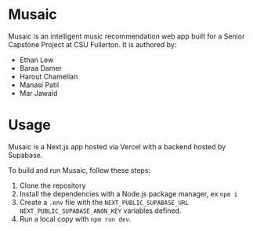 # Musaic

Musaic is an intelligent music recommendation web app built for a Senior Capstone Project at CSU Fullerton. It is authored by:

- Ethan Lew
- Baraa Damer
- Harout Chamelian
- Manasi Patil
- Mar Jawaid

# Usage

Musaic is a Next.js app hosted via Vercel with a backend hosted by Supabase.

To build and run Musaic, follow these steps:

1. Clone the repository
2. Install the dependencies with a Node.js package manager, ex `npm i`
3. Create a `.env` file with the `NEXT_PUBLIC_SUPABASE_URL` `NEXT_PUBLIC_SUPABASE_ANON_KEY` variables defined.
4. Run a local copy with `npm run dev`.
